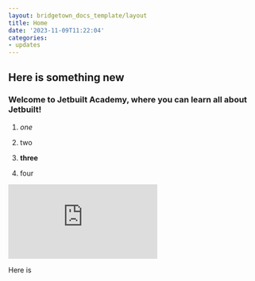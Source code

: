 ```yaml
---
layout: bridgetown_docs_template/layout
title: Home
date: '2023-11-09T11:22:04'
categories:
- updates
---
```


## Here is something new

### Welcome to Jetbuilt Academy, where you can learn all about Jetbuilt!

1.  *one*

2.  two

3.  **three**

4.  four

<iframe src="https://player.vimeo.com/video/876973379?badge=0&amp;autopause=0&amp;quality_selector=1&amp;player_id=0&amp;app_id=58479" title="Dispatch 2 - Oct 22, 2023" frameborder="0" allow="autoplay; fullscreen; picture-in-picture"></iframe>

Here is